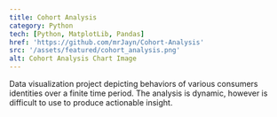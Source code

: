 ```yaml
---
title: Cohort Analysis
category: Python
tech: [Python, MatplotLib, Pandas]
href: 'https://github.com/mrJayn/Cohort-Analysis'
src: '/assets/featured/cohort_analysis.png'
alt: Cohort Analysis Chart Image
---
```


Data visualization project depicting behaviors of various consumers identities over a finite time period. The analysis is dynamic, however is difficult to use to produce actionable insight.
